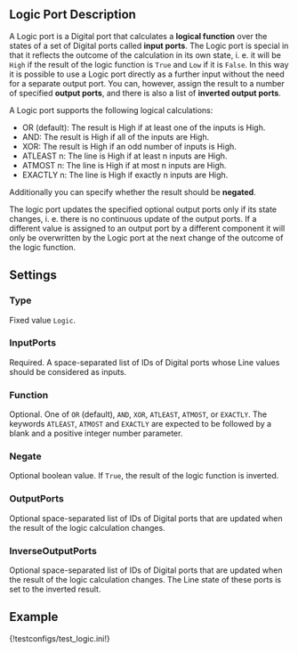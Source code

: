 ## Logic Port Description

A Logic port is a Digital port that calculates a **logical function** over the states of a set of Digital ports called **input ports**. The Logic port is special in that it reflects the outcome of the calculation in its own state, i. e. it will be `High` if the result of the logic function is `True` and `Low` if it is `False`. In this way it is possible to use a Logic port directly as a further input without the need for a separate output port. You can, however, assign the result to a number of specified **output ports**, and there is also a list of **inverted output ports**.

A Logic port supports the following logical calculations:

- OR (default): The result is High if at least one of the inputs is High.
- AND: The result is High if all of the inputs are High.
- XOR: The result is High if an odd number of inputs is High.
- ATLEAST n: The line is High if at least n inputs are High.
- ATMOST n: The line is High if at most n inputs are High.
- EXACTLY n: The line is High if exactly n inputs are High.

Additionally you can specify whether the result should be **negated**.

The logic port updates the specified optional output ports only if its state changes, i. e. there is no continuous update of the output ports. If a different value is assigned to an output port by a different component it will only be overwritten by the Logic port at the next change of the outcome of the logic function.

## Settings

### Type
Fixed value `Logic`.

### InputPorts
Required. A space-separated list of IDs of Digital ports whose Line values should be considered as inputs. 

### Function
Optional. One of `OR` (default), `AND`, `XOR`, `ATLEAST`, `ATMOST`, or `EXACTLY`. The keywords `ATLEAST`, `ATMOST` and `EXACTLY` are expected to be followed by a blank and a positive integer number parameter.

### Negate
Optional boolean value. If `True`, the result of the logic function is inverted.

### OutputPorts
Optional space-separated list of IDs of Digital ports that are updated when the result of the logic calculation changes.

### InverseOutputPorts
Optional space-separated list of IDs of Digital ports that are updated when the result of the logic calculation changes. The Line state of these ports is set to the inverted result.

## Example

{!testconfigs/test_logic.ini!}
